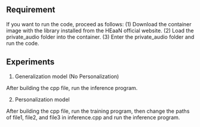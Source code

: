 ## Requirement 

If you want to run the code, proceed as follows: (1) Download the container image with the library installed from the HEaaN official website. (2) Load the private_audio folder into the container. (3) Enter the private_audio folder and run the code.

## Experiments

1. Generalization model (No Personalization)

After building the cpp file, run the inference program. 


2. Personalization model 

After building the cpp file, run the training program, then change the paths of file1, file2, and file3 in inference.cpp and run the inference program. 
